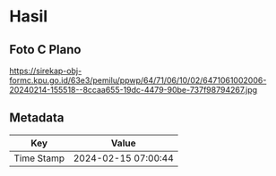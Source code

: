 # Hasil

## Foto C Plano

https://sirekap-obj-formc.kpu.go.id/63e3/pemilu/ppwp/64/71/06/10/02/6471061002006-20240214-155518--8ccaa655-19dc-4479-90be-737f98794267.jpg


## Metadata

| Key        | Value               |
| ---------- | ------------------- |
| Time Stamp | 2024-02-15 07:00:44 |



